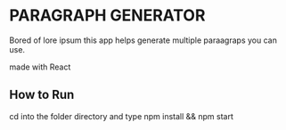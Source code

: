 # PARAGRAPH GENERATOR

Bored of lore ipsum this app helps generate multiple paraagraps you can use.

made with React

## How to Run

cd into the folder directory and type npm install && npm start